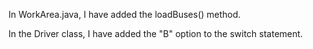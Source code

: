 In WorkArea.java, I have added the loadBuses() method.

In the Driver class, I have added the "B" option to the switch statement.
